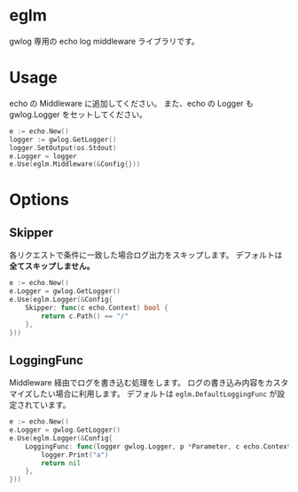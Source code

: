 # eglm
gwlog 専用の echo log middleware ライブラリです。

# Usage

echo の Middleware に追加してください。
また、echo の Logger も gwlog.Logger をセットしてください。

```go
e := echo.New()
logger := gwlog.GetLogger()
logger.SetOutput(os.Stdout)
e.Logger = logger
e.Use(eglm.Middleware(&Config{}))
```

# Options

## Skipper

各リクエストで条件に一致した場合ログ出力をスキップします。
デフォルトは**全てスキップしません。**

```go
e := echo.New()
e.Logger = gwlog.GetLogger()
e.Use(eglm.Logger(&Config{
    Skipper: func(c echo.Context) bool {
        return c.Path() == "/"
    },
}))
```

## LoggingFunc

Middleware 経由でログを書き込む処理をします。
ログの書き込み内容をカスタマイズしたい場合に利用します。
デフォルトは `eglm.DefaultLoggingFunc` が設定されています。

```go
e := echo.New()
e.Logger = gwlog.GetLogger()
e.Use(eglm.Logger(&Config{
    LoggingFunc: func(logger gwlog.Logger, p *Parameter, c echo.Context) error {
    	logger.Print("a")
        return nil
    },
}))
```
